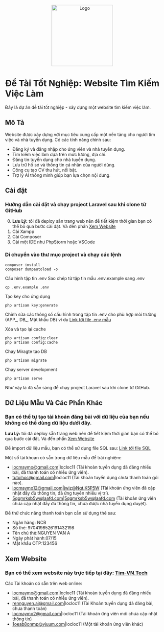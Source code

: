 <p align="center"><a href="https://tim-vn.tech/" target="_blank"><img src="https://raw.githubusercontent.com/locmaymo/tim-vn.tech/test/public/image/logo-tim.png" width="200" alt="Logo"></a></p>



# Đề Tài Tốt Nghiệp: Website Tìm Kiếm Việc Làm

Đây là dự án đề tài tốt nghiệp - xây dựng một website tìm kiếm việc làm.

## Mô Tả

Website được xây dựng với mục tiêu cung cấp một nền tảng cho người tìm việc và nhà tuyển dụng. Có các tính năng chính sau:
- Đăng ký và đăng nhập cho ứng viên và nhà tuyển dụng.
- Tìm kiếm việc làm dựa trên mức lương, địa chỉ.
- Đăng tin tuyển dụng cho nhà tuyển dụng.
- Lưu trữ hồ sơ và thông tin cá nhân của người dùng.
- Công cụ tạo CV thu hút, nổi bật.
- Trợ lý AI thông minh giúp bạn lựa chọn nội dung.

## Cài đặt
### Hướng dẫn cài đặt và chạy project Laravel sau khi clone từ GitHub
0. <b>Lưu Lý:</b> tôi đã deploy sẵn trang web nên để tiết kiệm thời gian bạn có thể bỏ qua bước cài đặt. Và đến phần [Xem Website](#Xem-Website)
1. Cài Xampp
2. Cài Composer
3. Cài một IDE như PhpStorm hoặc VSCode

### Di chuyển vào thư mục project và chạy các lệnh
    composer install
    composer dumpautoload -o
Cấu hình tập tin .env
Sao chép từ tập tin mẫu .env.example sang .env

    cp .env.example .env
    
Tạo key cho ứng dụng

    php artisan key:generate
    
Chỉnh sửa các thông số cấu hình trong tập tin .env cho phù hợp môi trường (APP_, DB_, Mật khẩu DB) ví dụ [Link tới file .env mẫu](File_env_cua_toi)

Xóa và tạo lại cache

    php artisan config:clear
    php artisan config:cache

Chạy Miragte tạo DB

    php artisan migrate

Chạy server development

    php artisan serve
    
Như vậy là đã sẵn sàng để chạy project Laravel sau khi clone từ GitHub.

## Dữ Liệu Mẫu Và Các Phần Khác

### Bạn có thể tự tạo tài khoản đăng bài với dữ liệu của bạn nếu không có thể dùng dữ liệu dưới đây.

<b>Lưu Lý:</b> tôi đã deploy sẵn trang web nên để tiết kiệm thời gian bạn có thể bỏ qua bước cài đặt. Và đến phần [Xem Website](#Xem-Website)

Để import dữ liệu mẫu, bạn có thể sử dụng file SQL sau: [Link tới file SQL](laravel.sql)

Một số tài khoản có sẵn trong dữ liệu mẫu để trải nghiệm:
- locmaymo@gmail.com|locloc11 (Tài khoản tuyển dụng đã đăng nhiều bài, đã thanh toán có nhiều ứng viên).
- tutoihoc@gmail.com|locloc11 (Tài khoản tuyển dụng chưa thanh toán gói nào).
- locmaymo12@gmail.com|jwiz@Nqt.K5P5W (Tài khoản ứng viên đã cập nhật đầy đủ thông tin, đã ứng tuyển nhiều vị trí).
- 5qgmrksb5w@laafd.com|5qgmrksb5w@laafd.com (Tài khoản ứng viên chưa cập nhật đầy đủ thông tin, chưa được nhà tuyển dụng duyệt).

Để thử chức năng thanh toán bạn cần sử dụng thẻ sau:
- Ngân hàng: NCB
- Số thẻ: 9704198526191432198
- Tên chủ thẻ:NGUYEN VAN A
- Ngày phát hành:07/15
- Mật khẩu OTP:123456

## Xem Website

### Bạn có thể xem website này trực tiếp tại đây: <a href="https://tim-vn.tech/" target="_blank">Tim-VN.Tech</a>

Các Tài khoản có sẵn trên web online:
- locmaymo@gmail.com|locloc11 (Tài khoản tuyển dụng đã đăng nhiều bài, đã thanh toán có nhiều ứng viên).
- rennguyen.ai@gmail.com|locloc11 (Tài Khoản tuyển dụng đã đăng bài, chưa thanh toán)
- locmaymo2@gmail.com|locloc11 (Tài khoản ứng viên mới chưa cập nhật thông tin)
- 1oeab8onmp@vjuum.com|locloc11 (Một tài khoản ứng viên khác)


